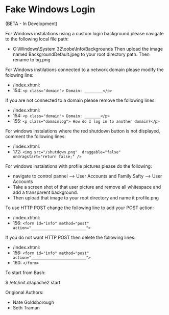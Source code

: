 # Fake Windows Login

(BETA - In Development)



For Windows instalations using a custom login background please navigate to the following local file path:
- C:\\Windows\System 32\oobe\Info\Backgrounds
Then upload the image named BackgroundDefault.jpeg to your root directory path.
Then rename to bg.png

For Windows instilations connected to a network domain please modify the folowing line:
- /index.xhtml:
-	154: `<p class="domain"> Domain: ________</p>`

If you are not connected to a domain please remove the following lines:
- /index.xhtml:
-    154: `<p class="domain"> Domain: _______</p>`
-    155: `<p class="domainlog"> How do I log in to another domain?</p>`

For windows instalations where the red shutdown button is not displayed, comment the following lines:
- /index.xhtml:
-	172: `<img src="/shutdown.png"  draggable="false" ondragstart="return false;" />`


For windows instalations with profile pictures please do the following:
- navigate to control pannel --> User Accounts and Family Safty --> User Accounts
- Take a screen shot of that user picture and remove all whitespace and add a transparent background.
- Then upload that image to your root directory and name it profile.png

To use HTTP POST change the following line to add your POST action:
- /index.xhtml:
-	156: `<form id="info" method="post" action="________________________">`

If you do not want HTTP POST then delete the following lines:
- /index.xhtml:
-	156: `<form id="info" method="post" action="________________________">`
-	160:     `</form>`

To start from Bash:

$ /etc/init.d/apache2 start


Origional Authors:
- Nate Goldsborough     
- Seth Traman